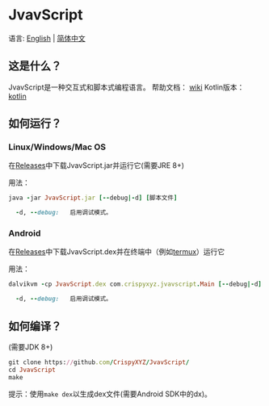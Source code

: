 JvavScript
================

语言: [English](https://github.com/CrispyXYZ/JvavScript/) | [简体中文](https://github.com/CrispyXYZ/JvavScript/blob/main/README-zh.md)

## 这是什么？

JvavScript是一种交互式和脚本式编程语言。
帮助文档： [wiki](https://github.com/CrispyXYZ/JvavScript/wiki/Documentation#%E5%B8%AE%E5%8A%A9%E6%96%87%E6%A1%A3-%E7%AE%80%E4%BD%93%E4%B8%AD%E6%96%87)
Kotlin版本： [kotlin](https://github.com/CrispyXYZ/JvavScript/tree/kotlin)

## 如何运行？

### Linux/Windows/Mac OS

在[Releases](https://github.com/CrispyXYZ/JvavScript/releases/)中下载JvavScript.jar并运行它(需要JRE 8+)

用法：
```ruby
java -jar JvavScript.jar [--debug|-d] [脚本文件]

  -d, --debug:   启用调试模式。
```

### Android

在[Releases](https://github.com/crispyXYZ/JvavScript/releases/)中下载JvavScript.dex并在终端中（例如[termux](https://termux.com/)）运行它

用法：
```ruby
dalvikvm -cp JvavScript.dex com.crispyxyz.jvavscript.Main [--debug|-d] [脚本文件]

  -d, --debug:   启用调试模式。
```

## 如何编译？

(需要JDK 8+)
```ruby
git clone https://github.com/CrispyXYZ/JvavScript/
cd JvavScript
make
```
提示：使用`make dex`以生成dex文件(需要Android SDK中的dx)。
